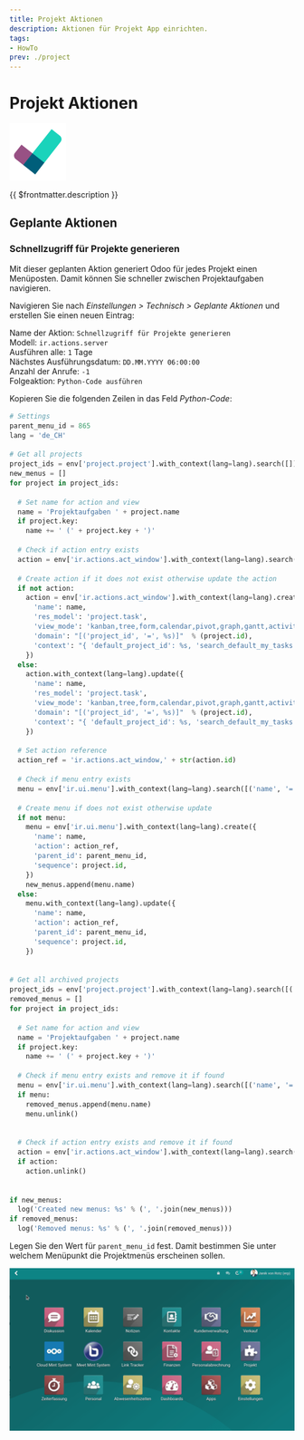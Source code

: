 ```yaml
---
title: Projekt Aktionen
description: Aktionen für Projekt App einrichten.
tags:
- HowTo
prev: ./project
---
```

# Projekt Aktionen
![icons_odoo_project](attachments/icons_odoo_project.png)

{{ $frontmatter.description }}

## Geplante Aktionen

### Schnellzugriff für Projekte generieren

Mit dieser geplanten Aktion generiert Odoo für jedes Projekt einen Menüposten. Damit können Sie schneller zwischen Projektaufgaben navigieren.

Navigieren Sie nach *Einstellungen > Technisch > Geplante Aktionen* und erstellen Sie einen neuen Eintrag:

Name der Aktion: `Schnellzugriff für Projekte generieren`\
Modell: `ir.actions.server`\
Ausführen alle: `1` Tage\
Nächstes Ausführungsdatum: `DD.MM.YYYY 06:00:00`\
Anzahl der Anrufe: `-1`\
Folgeaktion: `Python-Code ausführen`

Kopieren Sie die folgenden Zeilen in das Feld *Python-Code*:

```python
# Settings
parent_menu_id = 865
lang = 'de_CH'

# Get all projects
project_ids = env['project.project'].with_context(lang=lang).search([])
new_menus = []
for project in project_ids:

  # Set name for action and view
  name = 'Projektaufgaben ' + project.name
  if project.key:
    name += ' (' + project.key + ')'

  # Check if action entry exists
  action = env['ir.actions.act_window'].with_context(lang=lang).search([('name', '=', name)], limit=1)
 
  # Create action if it does not exist otherwise update the action
  if not action:
    action = env['ir.actions.act_window'].with_context(lang=lang).create({
      'name': name,
      'res_model': 'project.task',
      'view_mode': 'kanban,tree,form,calendar,pivot,graph,gantt,activity,map',
      'domain': "[('project_id', '=', %s)]"  % (project.id),
      'context': "{ 'default_project_id': %s, 'search_default_my_tasks': True }" % (project.id)
    })
  else:
    action.with_context(lang=lang).update({
      'name': name,
      'res_model': 'project.task',
      'view_mode': 'kanban,tree,form,calendar,pivot,graph,gantt,activity,map',
      'domain': "[('project_id', '=', %s)]"  % (project.id),
      'context': "{ 'default_project_id': %s, 'search_default_my_tasks': True }" % (project.id)
    })

  # Set action reference
  action_ref = 'ir.actions.act_window,' + str(action.id)
  
  # Check if menu entry exists
  menu = env['ir.ui.menu'].with_context(lang=lang).search([('name', '=', name)], limit=1)

  # Create menu if does not exist otherwise update
  if not menu:
    menu = env['ir.ui.menu'].with_context(lang=lang).create({
      'name': name,
      'action': action_ref,
      'parent_id': parent_menu_id,
      'sequence': project.id,
    })
    new_menus.append(menu.name)
  else:
    menu.with_context(lang=lang).update({
      'name': name,
      'action': action_ref,
      'parent_id': parent_menu_id,
      'sequence': project.id,
    })


# Get all archived projects
project_ids = env['project.project'].with_context(lang=lang).search([('active','=',False)])
removed_menus = []
for project in project_ids:

  # Set name for action and view
  name = 'Projektaufgaben ' + project.name
  if project.key:
    name += ' (' + project.key + ')'

  # Check if menu entry exists and remove it if found
  menu = env['ir.ui.menu'].with_context(lang=lang).search([('name', '=', name)], limit=1)
  if menu:
    removed_menus.append(menu.name)
    menu.unlink()

    
  # Check if action entry exists and remove it if found
  action = env['ir.actions.act_window'].with_context(lang=lang).search([('name', '=', name)], limit=1)
  if action:
    action.unlink()


if new_menus:
  log('Created new menus: %s' % (', '.join(new_menus)))
if removed_menus:
  log('Removed menus: %s' % (', '.join(removed_menus)))
```

Legen Sie den Wert für `parent_menu_id` fest. Damit bestimmen Sie unter welchem Menüpunkt die Projektmenüs erscheinen sollen.

![Projekt Projektmenu aktualisieren](attachments/Projekt%20Projektmenu%20aktualisieren.gif)